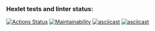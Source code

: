 ### Hexlet tests and linter status:
[![Actions Status](https://github.com/prvmjsky/java-project-61/actions/workflows/hexlet-check.yml/badge.svg)](https://github.com/prvmjsky/java-project-61/actions)
[![Maintainability](https://api.codeclimate.com/v1/badges/607d449d4c93834a7de5/maintainability)](https://codeclimate.com/github/prvmjsky/java-project-61/maintainability)
[![asciicast](https://asciinema.org/a/auuc7OVnZsoYAoikI90O8XTq4.svg)](https://asciinema.org/a/auuc7OVnZsoYAoikI90O8XTq4)
[![asciicast](https://asciinema.org/a/NoKAZHowJ0Pz2XxsNRRh3x2ab.svg)](https://asciinema.org/a/NoKAZHowJ0Pz2XxsNRRh3x2ab)

